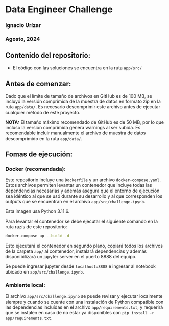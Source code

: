 # Data Engineer Challenge

### Ignacio Urízar
### Agosto, 2024

## Contenido del repositorio:
- El código con las soluciones se encuentra en la ruta `app/src/`

## Antes de comenzar:
Dado que el límite de tamaño de archivos en GitHub es de 100 MB, se incluyó la versión comprimida de la muestra de datos en formato zip en la ruta `app/data/`. Es necesario descomprimir este archivo antes de ejecutar cualquier método de este proyecto.

**NOTA:** El tamaño máximo recomendado de GitHub es de 50 MB, por lo que incluso la versión comprimida genera warnings al ser subida. Es recomendable incluir manualmente el archivo de muestra de datos descomprimido en la ruta `app/data/`.

## Fomas de ejecución:
### Docker (recomendada):
Este repositorio incluye una `Dockerfile` y un archivo `docker-compose.yaml`. Estos archivos permiten levantar un contenedor que incluye todas las dependencias necesarias y además asegura que el entorno de ejecución sea idéntico al que se usó durante su desarrollo y al que corresponden los outputs que se encuentran en el archivo `app/src/challenge.ipynb`.

Esta imagen usa Python 3.11.6.

Para levantar el contenedor se debe ejecutar el siguiente comando en la ruta razís de este repositorio:

```sh
docker-compose up --build -d
```

Esto ejecutará el contenedor en segundo plano, copiará todos los archivos de la carpeta `app/` al contenedor, instalará dependencias y además disponibilizará un jupyter server en el puerto 8888 del equipo.

Se puede ingresar jupyter desde `localhost:8888` e ingresar al notebook ubicado en `app/src/challenge.ipynb`.

### Ambiente local:
El archivo `app/src/challenge.ipynb` se puede revisar y ejecutar localmente siempre y cuando se cuente con una instalación de Python compatible con las dependencias incluídas en el archivo `app/requirements.txt`, y requerirá que se instalen en caso de no estar ya disponibles con `pip install -r app/requirements.txt`.